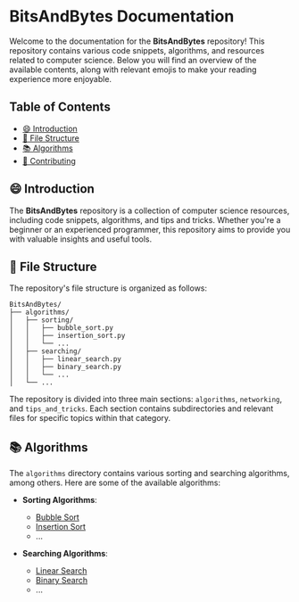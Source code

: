 # BitsAndBytes Documentation

Welcome to the documentation for the **BitsAndBytes** repository! This repository contains various code snippets, algorithms, and resources related to computer science. Below you will find an overview of the available contents, along with relevant emojis to make your reading experience more enjoyable.

## Table of Contents

- [😄 Introduction](#-introduction)
- [📁 File Structure](#-file-structure)
- [📚 Algorithms](#-algorithms)
- [🤝 Contributing](#-contributing)

## 😄 Introduction

The **BitsAndBytes** repository is a collection of computer science resources, including code snippets, algorithms, and tips and tricks. Whether you're a beginner or an experienced programmer, this repository aims to provide you with valuable insights and useful tools.

## 📁 File Structure

The repository's file structure is organized as follows:

```
BitsAndBytes/
├── algorithms/
│   ├── sorting/
│   │   ├── bubble_sort.py
│   │   ├── insertion_sort.py
│   │   └── ...
│   ├── searching/
│   │   ├── linear_search.py
│   │   ├── binary_search.py
│   │   └── ...
│   └── ...
```

The repository is divided into three main sections: `algorithms`, `networking`, and `tips_and_tricks`. Each section contains subdirectories and relevant files for specific topics within that category.

## 📚 Algorithms

The `algorithms` directory contains various sorting and searching algorithms, among others. Here are some of the available algorithms:

- **Sorting Algorithms**:
  - [Bubble Sort](algorithms/sorting/bubble_sort.py)
  - [Insertion Sort](algorithms/sorting/insertion_sort.py)
  - ...

- **Searching Algorithms**:
  - [Linear Search](algorithms/searching/linear_search.py)
  - [Binary Search](algorithms/searching/binary_search.py)
  - ...
